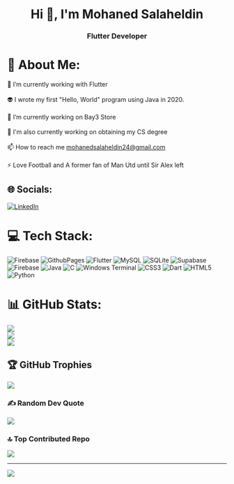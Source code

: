 <h1 align="center">Hi 👋, I'm Mohaned Salaheldin </h1>
<h3 align="center">Flutter Developer</h3>

# 💫 About Me:
🌱 I’m currently working with Flutter<br><br>👽 I wrote my first "Hello, World" program using Java in 2020.<br><br>🔭 I’m currently working on Bay3 Store<br><br>🏃 I'm also currently working on obtaining my CS degree<br><br>📫 How to reach me mohanedsalaheldin24@gmail.com<br><br>⚡ Love Football and A former fan of Man Utd until Sir Alex left


## 🌐 Socials:
[![LinkedIn](https://img.shields.io/badge/LinkedIn-%230077B5.svg?logo=linkedin&logoColor=white)](www.linkedin.com/in/mohaned-salaheldin/) 

# 💻 Tech Stack:
![Firebase](https://img.shields.io/badge/firebase-%23039BE5.svg?style=for-the-badge&logo=firebase) ![GithubPages](https://img.shields.io/badge/github%20pages-121013?style=for-the-badge&logo=github&logoColor=white) ![Flutter](https://img.shields.io/badge/Flutter-%2302569B.svg?style=for-the-badge&logo=Flutter&logoColor=white) ![MySQL](https://img.shields.io/badge/mysql-%2300000f.svg?style=for-the-badge&logo=mysql&logoColor=white) ![SQLite](https://img.shields.io/badge/sqlite-%2307405e.svg?style=for-the-badge&logo=sqlite&logoColor=white) ![Supabase](https://img.shields.io/badge/Supabase-3ECF8E?style=for-the-badge&logo=supabase&logoColor=white) ![Firebase](https://img.shields.io/badge/Firebase-039BE5?style=for-the-badge&logo=Firebase&logoColor=white) ![Java](https://img.shields.io/badge/java-%23ED8B00.svg?style=for-the-badge&logo=openjdk&logoColor=white) ![C](https://img.shields.io/badge/c-%2300599C.svg?style=for-the-badge&logo=c&logoColor=white) ![Windows Terminal](https://img.shields.io/badge/Windows%20Terminal-%234D4D4D.svg?style=for-the-badge&logo=windows-terminal&logoColor=white) ![CSS3](https://img.shields.io/badge/css3-%231572B6.svg?style=for-the-badge&logo=css3&logoColor=white) ![Dart](https://img.shields.io/badge/dart-%230175C2.svg?style=for-the-badge&logo=dart&logoColor=white) ![HTML5](https://img.shields.io/badge/html5-%23E34F26.svg?style=for-the-badge&logo=html5&logoColor=white) ![Python](https://img.shields.io/badge/python-3670A0?style=for-the-badge&logo=python&logoColor=ffdd54)
# 📊 GitHub Stats:
![](https://github-readme-stats.vercel.app/api?username=mohanedSalaheldin&theme=dark&hide_border=false&include_all_commits=true&count_private=true)<br/>
![](https://github-readme-streak-stats.herokuapp.com/?user=mohanedSalaheldin&theme=dark&hide_border=false)<br/>
![](https://github-readme-stats.vercel.app/api/top-langs/?username=mohanedSalaheldin&theme=dark&hide_border=false&include_all_commits=true&count_private=true&layout=compact)

## 🏆 GitHub Trophies
![](https://github-profile-trophy.vercel.app/?username=mohanedSalaheldin&theme=monokai&no-frame=false&no-bg=false&margin-w=4)

### ✍️ Random Dev Quote
![](https://quotes-github-readme.vercel.app/api?type=horizontal&theme=radical)

### 🔝 Top Contributed Repo
![](https://github-contributor-stats.vercel.app/api?username=mohanedSalaheldin&limit=5&theme=dark&combine_all_yearly_contributions=true)

---
[![](https://visitcount.itsvg.in/api?id=mohanedSalaheldin&icon=0&color=0)](https://visitcount.itsvg.in)

<!-- Proudly created with GPRM ( https://gprm.itsvg.in ) -->
